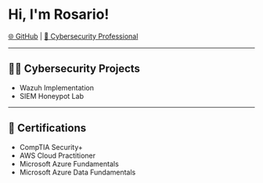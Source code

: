 <h1>Hi, I'm Rosario!</h1>

<p>
  <a href="https://github.com/rosario7832" target="_blank">🌐 GitHub</a> | 
  <a href="https://www.linkedin.com/in/rosario-cascante" target="_blank">💼 Cybersecurity Professional</a>
</p>

---

<h2>👨‍💻 Cybersecurity Projects</h2>
<ul>
  <li>Wazuh Implementation</li>
  <li>SIEM Honeypot Lab</li>
</ul>

---

<h2>📄 Certifications</h2>
<ul>
  <li>CompTIA Security+</li>
  <li>AWS Cloud Practitioner</li>
  <li>Microsoft Azure Fundamentals</li>
  <li>Microsoft Azure Data Fundamentals</li>
</ul>

